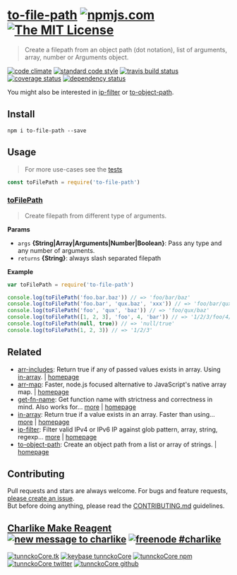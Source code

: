 # [to-file-path][author-www-url] [![npmjs.com][npmjs-img]][npmjs-url] [![The MIT License][license-img]][license-url] 

> Create a filepath from an object path (dot notation), list of arguments, array, number or Arguments object.

[![code climate][codeclimate-img]][codeclimate-url] [![standard code style][standard-img]][standard-url] [![travis build status][travis-img]][travis-url] [![coverage status][coveralls-img]][coveralls-url] [![dependency status][david-img]][david-url]

You might also be interested in [ip-filter][] or [to-object-path][].

## Install
```
npm i to-file-path --save
```

## Usage
> For more use-cases see the [tests](./test.js)

```js
const toFilePath = require('to-file-path')
```

### [toFilePath](index.js#L33)
> Create filepath from different type of arguments.

**Params**

* `args` **{String|Array|Arguments|Number|Boolean}**: Pass any type and any number of arguments.    
* `returns` **{String}**: always slash separated filepath  

**Example**

```js
var toFilePath = require('to-file-path')

console.log(toFilePath('foo.bar.baz')) // => 'foo/bar/baz'
console.log(toFilePath('foo.bar', 'qux.baz', 'xxx')) // => 'foo/bar/qux/baz/xxx'
console.log(toFilePath('foo', 'qux', 'baz')) // => 'foo/qux/baz'
console.log(toFilePath([1, 2, 3], 'foo', 4, 'bar')) // => '1/2/3/foo/4/bar'
console.log(toFilePath(null, true)) // => 'null/true'
console.log(toFilePath(1, 2, 3)) // => '1/2/3'
```

## Related
* [arr-includes](https://www.npmjs.com/package/arr-includes): Return true if any of passed values exists in array. Using [in-array][]. | [homepage](https://github.com/tunnckocore/arr-includes)
* [arr-map](https://www.npmjs.com/package/arr-map): Faster, node.js focused alternative to JavaScript's native array map. | [homepage](https://github.com/jonschlinkert/arr-map)
* [get-fn-name](https://www.npmjs.com/package/get-fn-name): Get function name with strictness and correctness in mind. Also works for… [more](https://www.npmjs.com/package/get-fn-name) | [homepage](https://github.com/tunnckocore/get-fn-name)
* [in-array](https://www.npmjs.com/package/in-array): Return true if a value exists in an array. Faster than using… [more](https://www.npmjs.com/package/in-array) | [homepage](https://github.com/jonschlinkert/in-array)
* [ip-filter](https://www.npmjs.com/package/ip-filter): Filter valid IPv4 or IPv6 IP against glob pattern, array, string, regexp… [more](https://www.npmjs.com/package/ip-filter) | [homepage](https://github.com/tunnckocore/ip-filter)
* [to-object-path](https://www.npmjs.com/package/to-object-path): Create an object path from a list or array of strings. | [homepage](https://github.com/jonschlinkert/to-object-path)

## Contributing
Pull requests and stars are always welcome. For bugs and feature requests, [please create an issue](https://github.com/tunnckoCore/to-file-path/issues/new).  
But before doing anything, please read the [CONTRIBUTING.md](./CONTRIBUTING.md) guidelines.

## [Charlike Make Reagent](http://j.mp/1stW47C) [![new message to charlike][new-message-img]][new-message-url] [![freenode #charlike][freenode-img]][freenode-url]

[![tunnckoCore.tk][author-www-img]][author-www-url] [![keybase tunnckoCore][keybase-img]][keybase-url] [![tunnckoCore npm][author-npm-img]][author-npm-url] [![tunnckoCore twitter][author-twitter-img]][author-twitter-url] [![tunnckoCore github][author-github-img]][author-github-url]

[ip-filter]: https://github.com/tunnckocore/ip-filter
[to-object-path]: https://github.com/jonschlinkert/to-object-path
[in-array]: https://github.com/jonschlinkert/in-array

[npmjs-url]: https://www.npmjs.com/package/to-file-path
[npmjs-img]: https://img.shields.io/npm/v/to-file-path.svg?label=to-file-path

[license-url]: https://github.com/tunnckoCore/to-file-path/blob/master/LICENSE
[license-img]: https://img.shields.io/badge/license-MIT-blue.svg

[codeclimate-url]: https://codeclimate.com/github/tunnckoCore/to-file-path
[codeclimate-img]: https://img.shields.io/codeclimate/github/tunnckoCore/to-file-path.svg

[travis-url]: https://travis-ci.org/tunnckoCore/to-file-path
[travis-img]: https://img.shields.io/travis/tunnckoCore/to-file-path/master.svg

[coveralls-url]: https://coveralls.io/r/tunnckoCore/to-file-path
[coveralls-img]: https://img.shields.io/coveralls/tunnckoCore/to-file-path.svg

[david-url]: https://david-dm.org/tunnckoCore/to-file-path
[david-img]: https://img.shields.io/david/tunnckoCore/to-file-path.svg

[standard-url]: https://github.com/feross/standard
[standard-img]: https://img.shields.io/badge/code%20style-standard-brightgreen.svg

[author-www-url]: http://www.tunnckocore.tk
[author-www-img]: https://img.shields.io/badge/www-tunnckocore.tk-fe7d37.svg

[keybase-url]: https://keybase.io/tunnckocore
[keybase-img]: https://img.shields.io/badge/keybase-tunnckocore-8a7967.svg

[author-npm-url]: https://www.npmjs.com/~tunnckocore
[author-npm-img]: https://img.shields.io/badge/npm-~tunnckocore-cb3837.svg

[author-twitter-url]: https://twitter.com/tunnckoCore
[author-twitter-img]: https://img.shields.io/badge/twitter-@tunnckoCore-55acee.svg

[author-github-url]: https://github.com/tunnckoCore
[author-github-img]: https://img.shields.io/badge/github-@tunnckoCore-4183c4.svg

[freenode-url]: http://webchat.freenode.net/?channels=charlike
[freenode-img]: https://img.shields.io/badge/freenode-%23charlike-5654a4.svg

[new-message-url]: https://github.com/tunnckoCore/ama
[new-message-img]: https://img.shields.io/badge/ask%20me-anything-green.svg

